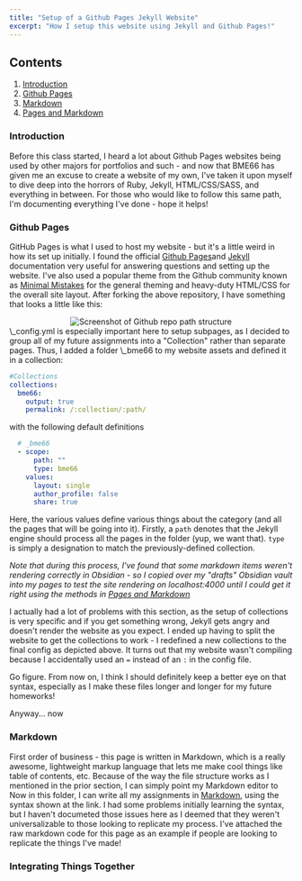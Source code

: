 ```yaml
---
title: "Setup of a Github Pages Jekyll Website"
excerpt: "How I setup this website using Jekyll and Github Pages!"
---
```


## Contents

1. [Introduction](#Introduction)
2. [Github Pages](#GithubPages)
3. [Markdown](#Markdown)
4. [Pages and Markdown](#PagesMarkdown)

### Introduction <a name="Introduction"></a>

Before this class started, I heard a lot about Github Pages websites being used by other majors for portfolios and such - and now that BME66 has given me an excuse to create a website of my own, I've taken it upon myself to dive deep into the horrors of Ruby, Jekyll, HTML/CSS/SASS, and everything in between. For those who would like to follow this same path, I'm documenting everything I've done - hope it helps!

### Github Pages <a name = "GithubPages"></a>

GitHub Pages is what I used to host my website - but it's a little weird in how its set up initially. I found the official [Github Pages](https://docs.github.com/en/pages)and [Jekyll](https://jekyllrb.com/docs/) documentation very useful for answering questions and setting up the website. I've also used a popular theme from the Github community known as [Minimal Mistakes]("https://github.com/mmistakes/minimal-mistakes") for the general theming and heavy-duty HTML/CSS for the overall site layout. After forking the above repository, I have something that looks a little like this: 
<center>
<image src="assets\images\P1\GithubRepo.jpg" alt="Screenshot of Github repo path structure"/>
</center>
\_config.yml is especially important here to setup subpages, as I decided to group all of my future assignments into a "Collection" rather than separate pages. Thus, I added a folder \_bme66 to my website assets and defined it in a collection:

~~~yaml
#Collections
collections:
  bme66:
    output: true
    permalink: /:collection/:path/
~~~
with the following default definitions
~~~yaml
  # _bme66
  - scope:
      path: ""
      type: bme66
    values:
      layout: single
      author_profile: false
      share: true 
~~~
Here, the various values define various things about the category (and all the pages that will be going into it). Firstly, a `path` denotes that the Jekyll engine should process all the pages in the folder (yup, we want that). `type` is simply a designation to match the previously-defined collection. 

_Note that during this process, I've found that some markdown items weren't rendering correctly in Obsidian - so I copied over my "drafts" Obsidian vault into my pages to test the site rendering on localhost:4000 until I could get it right using the methods in [Pages and Markdown](#PagesMarkdown)_

I actually had a lot of problems with this section, as the setup of collections is very specific and if you get something wrong, Jekyll gets angry and doesn't render the website as you expect. I ended up having to split the website to get the collections to work - I redefined a new collections to the final config as depicted above. It turns out that my website wasn't compiling because I accidentally used an `=` instead of an `:` in the config file. 

Go figure. From now on, I think I should definitely keep a better eye on that syntax, especially as I make these files longer and longer for my future homeworks!

Anyway... now 

### Markdown <a name="Markdown"/></a>

First order of business - this page is written in Markdown, which is a really awesome, lightweight markup language that lets me make cool things like table of contents, etc. Because of the way the file structure works as I mentioned in the prior section, I can simply point my Markdown editor to 
Now in this folder, I can write all my assignments in <a href="https://www.markdownguide.org/basic-syntax/">Markdown</a>, using the syntax shown at the link. I had some problems initially learning the syntax, but I haven't documeted those issues here as I deemed that they weren't universalizable to those looking to replicate my process. I've attached the raw markdown code for this page as an example if people are looking to replicate the things I've made!

### Integrating Things Together <a name = "Integrate"></a>